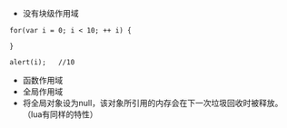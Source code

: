 - 没有块级作用域

```
for(var i = 0; i < 10; ++ i) {
	
}

alert(i);	//10
```
- 函数作用域
- 全局作用域
- 将全局对象设为null，该对象所引用的内存会在下一次垃圾回收时被释放。（lua有同样的特性）